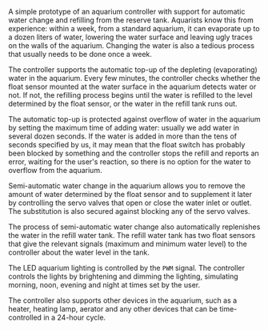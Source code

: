 A simple prototype of an aquarium controller with support for automatic water change and refilling from the reserve tank. Aquarists know this from experience: within a week, from a standard aquarium, it can evaporate up to a dozen liters of water, lowering the water surface and leaving ugly traces on the walls of the aquarium. Changing the water is also a tedious process that usually needs to be done once a week.

The controller supports the automatic top-up of the depleting (evaporating) water in the aquarium. Every few minutes, the controller checks whether the float sensor mounted at the water surface in the aquarium detects water or not. If not, the refilling process begins until the water is refilled to the level determined by the float sensor, or the water in the refill tank runs out.

The automatic top-up is protected against overflow of water in the aquarium by setting the maximum time of adding water: usually we add water in several dozen seconds. If the water is added in more than the tens of seconds specified by us, it may mean that the float switch has probably been blocked by something and the controller stops the refill and reports an error, waiting for the user's reaction, so there is no option for the water to overflow from the aquarium.

Semi-automatic water change in the aquarium allows you to remove the amount of water determined by the float sensor and to supplement it later by controlling the servo valves that open or close the water inlet or outlet. The substitution is also secured against blocking any of the servo valves.

The process of semi-automatic water change also automatically replenishes the water in the refill water tank. The refill water tank has two float sensors that give the relevant signals (maximum and minimum water level) to the controller about the water level in the tank.

The LED aquarium lighting is controlled by the `PWM` signal. The controller controls the lights by brightening and dimming the lighting, simulating morning, noon, evening and night at times set by the user.

The controller also supports other devices in the aquarium, such as a heater, heating lamp, aerator and any other devices that can be time-controlled in a 24-hour cycle.
